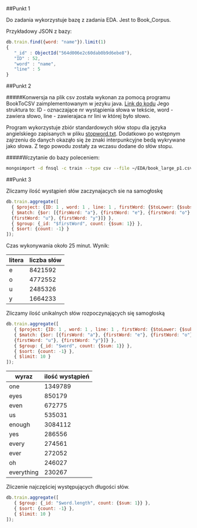 ##Punkt 1

Do zadania wykorzystuje bazę z zadania EDA. Jest to Book_Corpus.

Przykładowy JSON z bazy:

```js
db.train.find({word: "name"}).limit(1)
{ 
   "_id" : ObjectId("564d006e2c60dab0b9d6ebe8"),
   "ID" : 52,
   "word" : "name",
   "line" : 5
}
```

##Punkt 2

#####Konwersja na plik csv została wykonan za pomocą programu BookToCSV zaimplementowanym w jezyku java. [Link do kodu](https://github.com/rjasinski/nosql/blob/master/EDA/BookToCSV.java)
Jego struktura to: ID - oznaczające nr wystąpienia słowa w tekście, word - zawiera słowo, line - zawierajaca nr lini w której było słowo.

Program wykorzystuje zbiór standardowych słów stopu dla języka angielskiego zapisanych w pliku [stopword.txt](https://github.com/rjasinski/nosql/blob/master/EDA/stopword.txt). Dodatkowo po wstępnym zajrzeniu do danych okaząło się że znaki interpunkcyjne bedą wykrywane jako słowa. Z tego powodu zostały za wczasu dodane do słów stopu.

#####Wczytanie do bazy poleceniem:

```sh
mongoimport -d fnsql -c train --type csv --file ~/EDA/book_large_p1.csv --headerline
```

##Punkt 3

Zliczamy ilość wystąpień słów zaczynajacych sie na samogłoskę

```js 
db.train.aggregate([
  { $project: {ID: 1 , word: 1 , line: 1 , firstWord: {$toLower: {$substr: ["$word", 0, 1 ]}}} },
  { $match: {$or: [{firsWord: "a"}, {firstWord: "e"}, {firstWord: "o"},
  {firstWord: "u"}, {firstWord: "y"}]} },
  { $group: {_id: "$firstWord", count: {$sum: 1}} },
  { $sort: {count: -1} }
]);
```
Czas wykonywania około 25 minut. Wynik:

| litera | liczba słów |
|--------|-------------|
| e | 8421592 |
| o | 4772552 |
| u | 2485326 |
| y | 1664233 |

Zliczamy ilość unikalnych słów rozpoczynających się samogłoską

```js
db.train.aggregate([
   { $project: {ID: 1 , word: 1 , line: 1 , firstWord: {$toLower: {$substr: ["$word", 0, 1 ]}}} },
   { $match: {$or: [{firsWord: "a"}, {firstWord: "e"}, {firstWord: "o"},
   {firstWord: "u"}, {firstWord: "y"}]} },
   { $group: {_id: "$word", count: {$sum: 1}} },
   { $sort: {count: -1} },
   { $limit: 10 }
]);
```

| wyraz | ilość wystąpień |
|-------|-----------------|
| one | 1349789 |
| eyes | 850179 |
| even | 672775 |
| us | 535031 |
| enough | 3084112 |
| yes | 286556 |
| every | 274561 |
| ever | 272052 |
| oh | 246027 |
| everything | 230267 |

Zliczenie najczęściej występujących długości słów.

```js
db.train.aggregate([
   { $group: {_id: "$word.length", count: {$sum: 1}} },
   { $sort: {count: -1} },
   { $limit: 10 }
]);
```
